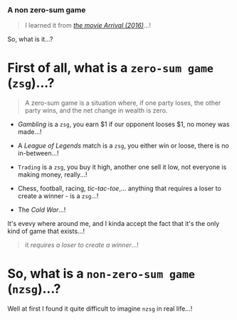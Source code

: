 <!--
cover_image: /markdown/blogs/snake-game.png
title: A non-zero-sum game
dob: 
author: @HBP
tags: arrival-2016, hhp
-->

### A non zero-sum game

> I learned it from [*the movie Arrival (2016)*](https://www.imdb.com/title/tt2543164/)...!

So, what is it...?

# First of all, what is a `zero-sum game` (`zsg`)...?

> A zero-sum game is a situation where, if one party loses, the other party wins, and the net change in wealth is zero.

- *Gambling* is a `zsg`, you earn $1 if our opponent looses $1, no money was made...!
- A *League of Legends* match is a `zsg`, you either win or loose, there is no in-between...!
- `Trading` is a `zsg`, you buy it high, another one sell it low, not everyone is making money, really...!

- Chess, football, racing, *tic-tac-toe*,... anything that requires a loser to create a winner - is a `zsg`...!
- The *Cold War*...!

It's evevy where around me, and I kinda accept the fact that it's the only kind of game that exists...!

> it *requires a loser to create a winner*...!

# So, what is a `non-zero-sum game` (`nzsg`)...?

Well at first I found it quite difficult to imagine `nzsg` in real life...!
